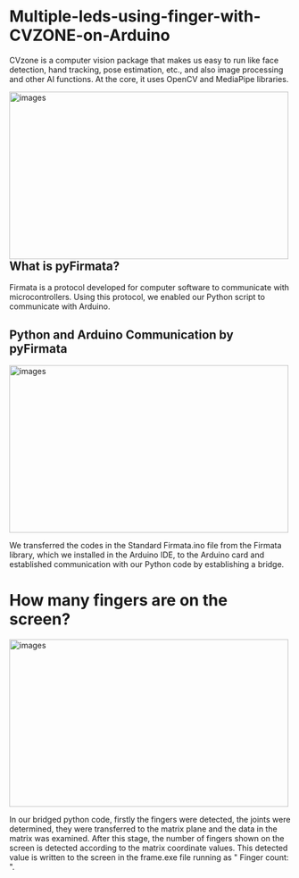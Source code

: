 # Multiple-leds-using-finger-with-CVZONE-on-Arduino
<p>CVzone is a computer vision package that makes us easy to run like face detection, hand tracking, pose estimation, etc., and also image processing and other AI functions. At the core, it uses OpenCV and MediaPipe libraries.<p>

<img src="https://github.com/busolbuse/Multiple-leds-using-finger-with-CVZONE-on-Arduino/assets/147637348/1a43a3b7-4853-4d07-8b66-862930ea9a8c" alt="images" align="left" width="500" height="300">

## What is pyFirmata?

<p>Firmata is a protocol developed for computer software to communicate with microcontrollers. Using this protocol, we enabled our Python script to communicate with Arduino.<p>

## Python and Arduino Communication by pyFirmata

<img src="https://github.com/busolbuse/Multiple-leds-using-finger-with-CVZONE-on-Arduino/assets/147637348/e08c1dc9-65e6-4140-9db6-83117c3176e7" alt="images"  width="500" height="300">

We transferred the codes in the Standard Firmata.ino file from the Firmata library, which we installed in the Arduino IDE, to the Arduino card and established communication with our Python code by establishing a bridge.

# How many fingers are on the screen?

<img src="https://github.com/busolbuse/Multiple-leds-using-finger-with-CVZONE-on-Arduino/assets/147637348/3f178cc4-9dd2-44e4-9b7b-e7c18158b268" alt="images"  width="500" height="300">

<p>In our bridged python code, firstly the fingers were detected, the joints were determined, they were transferred to the matrix plane and the data in the matrix was examined. After this stage, the number of fingers shown on the screen is detected according to the matrix coordinate values. This detected value is written to the screen in the frame.exe file running as " Finger count: ".<p>

##
